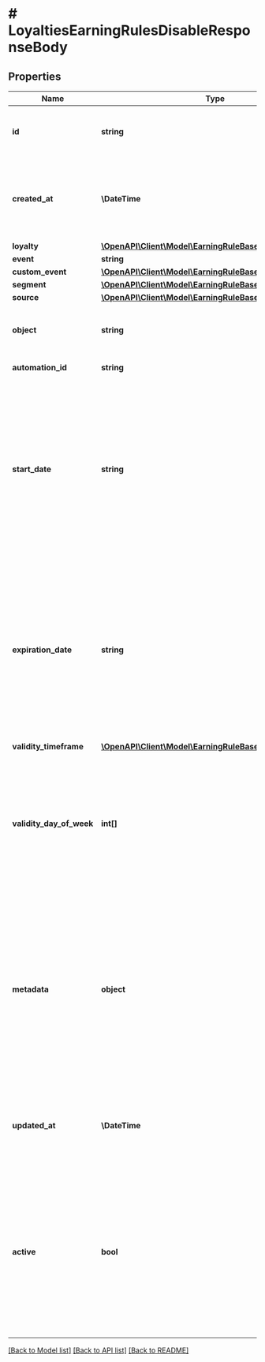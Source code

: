 # # LoyaltiesEarningRulesDisableResponseBody

## Properties

Name | Type | Description | Notes
------------ | ------------- | ------------- | -------------
**id** | **string** | Assigned by the Voucherify API, identifies the earning rule object. |
**created_at** | **\DateTime** | Timestamp representing the date and time when the earning rule was created in ISO 8601 format. |
**loyalty** | [**\OpenAPI\Client\Model\EarningRuleBaseLoyalty**](EarningRuleBaseLoyalty.md) |  |
**event** | **string** |  | [optional]
**custom_event** | [**\OpenAPI\Client\Model\EarningRuleBaseCustomEvent**](EarningRuleBaseCustomEvent.md) |  | [optional]
**segment** | [**\OpenAPI\Client\Model\EarningRuleBaseSegment**](EarningRuleBaseSegment.md) |  | [optional]
**source** | [**\OpenAPI\Client\Model\EarningRuleBaseSource**](EarningRuleBaseSource.md) |  |
**object** | **string** | The type of object represented by JSON. Default is earning_rule. | [default to 'earning_rule']
**automation_id** | **string** | For internal use by Voucherify. |
**start_date** | **string** | Start date defines when the earning rule starts to be active. Activation timestamp in ISO 8601 format. Earning rule is inactive before this date. If you don&#39;t define the start date for an earning rule, it&#39;ll inherit the campaign start date by default. | [optional]
**expiration_date** | **string** | Expiration date defines when the earning rule expires. Expiration timestamp in ISO 8601 format. Earning rule is inactive after this date.If you don&#39;t define the expiration date for an earning rule, it&#39;ll inherit the campaign expiration date by default. | [optional]
**validity_timeframe** | [**\OpenAPI\Client\Model\EarningRuleBaseValidityTimeframe**](EarningRuleBaseValidityTimeframe.md) |  | [optional]
**validity_day_of_week** | **int[]** | Integer array corresponding to the particular days of the week in which the earning rule is valid.  - &#x60;0&#x60; Sunday - &#x60;1&#x60; Monday - &#x60;2&#x60; Tuesday - &#x60;3&#x60; Wednesday - &#x60;4&#x60; Thursday - &#x60;5&#x60; Friday - &#x60;6&#x60; Saturday | [optional]
**metadata** | **object** | The metadata object stores all custom attributes assigned to the earning rule. A set of key/value pairs that you can attach to an earning rule object. It can be useful for storing additional information about the earning rule in a structured format. |
**updated_at** | **\DateTime** | Timestamp representing the date and time when the earning rule was last updated in ISO 8601 format. |
**active** | **bool** | A flag to toggle the earning rule on or off. You can disable an earning rule even though it&#39;s within the active period defined by the start_date and expiration_date of the campaign or the earning rule&#39;s own start_date and expiration_date. | [default to false]

[[Back to Model list]](../../README.md#models) [[Back to API list]](../../README.md#endpoints) [[Back to README]](../../README.md)
